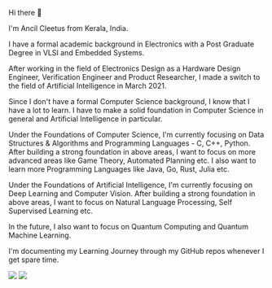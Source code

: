 Hi there 👋

I'm Ancil Cleetus from Kerala, India.

I have a formal academic background in Electronics with a Post Graduate Degree in VLSI and Embedded Systems.

After working in the field of Electronics Design as a Hardware Design Engineer, Verification Engineer and Product Researcher, I made a switch to the field of Artificial Intelligence in March 2021.

Since I don't have a formal Computer Science background, I know that I have a lot to learn. I have to make a solid foundation in Computer Science in general and Artificial Intelligence in particular.

Under the Foundations of Computer Science, I'm currently focusing on Data Structures & Algorithms and Programming Languages - C, C++, Python.
After building a strong foundation in above areas, I want to focus on more advanced areas like Game Theory, Automated Planning etc. I also want to learn more Programming Languages like Java, Go, Rust, Julia etc.

Under the Foundations of Artificial Intelligence, I'm currently focusing on Deep Learning and Computer Vision.
After building a strong foundation in above areas, I want to focus on Natural Language Processing, Self Supervised Learning etc.

In the future, I also want to focus on Quantum Computing and Quantum Machine Learning.

I'm documenting my Learning Journey through my GitHub repos whenever I get spare time.


<img src="https://github-readme-stats.vercel.app/api?username=ancilcleetus&show_icons=true&theme=dark"/>

<img src="https://github-readme-stats.vercel.app/api/top-langs?username=ancilcleetus&hide=Jupyter Notebook&layout=compact&theme=dark"/>

<!--
**ancilcleetus/ancilcleetus** is a ✨ _special_ ✨ repository because its `README.md` (this file) appears on your GitHub profile.

Here are some ideas to get you started:

- 🔭 I’m currently working on ...
- 🌱 I’m currently learning ...
- 👯 I’m looking to collaborate on ...
- 🤔 I’m looking for help with ...
- 💬 Ask me about ...
- 📫 How to reach me: ...
- 😄 Pronouns: ...
- ⚡ Fun fact: ...
-->

